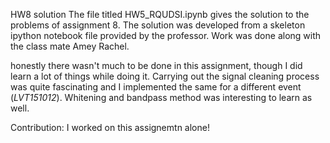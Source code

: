 HW8 solution
The file titled HW5_RQUDSI.ipynb gives the solution to the problems of assignment 8. The solution was developed from a skeleton ipython notebook file provided by the professor. Work was done along with the class mate Amey Rachel.

honestly there wasn't much to be done in this assignment, though I did learn a lot of things while doing it.
Carrying out the signal cleaning process was quite fascinating and I implemented the same for a different event (*LVT151012*). Whitening and bandpass method was interesting to learn as well.

Contribution: I worked on this assignemtn alone!
